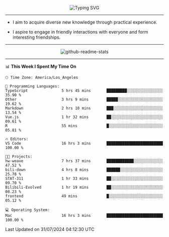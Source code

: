<p align="center">
  <img src="https://readme-typing-svg.demolab.com?font=Fira+Code&weight=500&size=32&duration=2500&pause=1600&center=true&vCenter=true&random=false&width=1024&height=64&lines=Hi+there+%F0%9F%91%8B;I'm+delighted+you+could+make+it+here+%F0%9F%8E%89;I'm+Harry%2C+a+college+student+still+finding+my+way" alt="Typing SVG" />
</p>


---


- I aim to acquire diverse new knowledge through practical experience.

- I aspire to engage in friendly interactions with everyone and form interesting friendships.


---


<p align="center">
  <img src="https://github-readme-stats.vercel.app/api?username=Harry-Jing&show_icons=true" alt="github-readme-stats"/>
</p>


---

<!--START_SECTION:waka-->
📊 **This Week I Spent My Time On** 

```text
🕑︎ Time Zone: America/Los_Angeles

💬 Programming Languages: 
TypeScript               5 hrs 45 mins       █████████░░░░░░░░░░░░░░░░   35.90 % 
Other                    3 hrs 9 mins        █████░░░░░░░░░░░░░░░░░░░░   19.62 % 
Markdown                 2 hrs 10 mins       ███░░░░░░░░░░░░░░░░░░░░░░   13.54 % 
Vue.js                   1 hr 32 mins        ██░░░░░░░░░░░░░░░░░░░░░░░   09.61 % 
R                        55 mins             █░░░░░░░░░░░░░░░░░░░░░░░░   05.81 % 

🔥 Editors: 
VS Code                  16 hrs 3 mins       █████████████████████████   100.00 % 

🐱‍💻 Projects: 
hw-weave                 7 hrs 37 mins       ████████████░░░░░░░░░░░░░   47.52 % 
bili-down                4 hrs 8 mins        ██████░░░░░░░░░░░░░░░░░░░   25.78 % 
STAT-311                 1 hr 33 mins        ██░░░░░░░░░░░░░░░░░░░░░░░   09.70 % 
Bilibili-Evolved         1 hr 19 mins        ██░░░░░░░░░░░░░░░░░░░░░░░   08.23 % 
frontend                 49 mins             █░░░░░░░░░░░░░░░░░░░░░░░░   05.12 % 

💻 Operating System: 
Mac                      16 hrs 3 mins       █████████████████████████   100.00 % 
```


 Last Updated on 31/07/2024 04:12:30 UTC
<!--END_SECTION:waka-->
